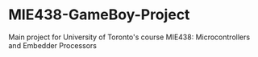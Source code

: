 # MIE438-GameBoy-Project
Main project for University of Toronto's course MIE438: Microcontrollers and Embedder Processors
